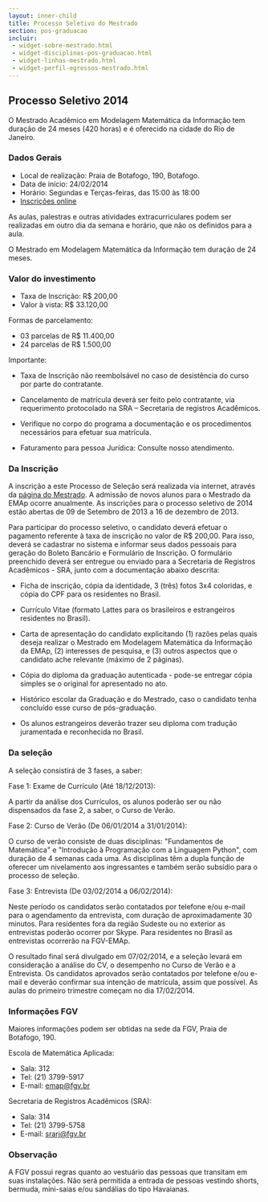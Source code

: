 ```yaml
---
layout: inner-child
title: Processo Seletivo do Mestrado
section: pos-graduacao
incluir:
 - widget-sobre-mestrado.html
 - widget-disciplinas-pos-graduacao.html
 - widget-linhas-mestrado.html
 - widget-perfil-egressos-mestrado.html
---
```


## Processo Seletivo 2014

O Mestrado Acadêmico em Modelagem Matemática da Informação tem duração
de 24 meses (420 horas) e é oferecido na cidade do Rio de Janeiro.

### Dados Gerais

- Local de realização: Praia de Botafogo, 190, Botafogo.
- Data de início: 24/02/2014
- Horário: Segundas e Terças-feiras, das 15:00 às 18:00
- [Inscrições online](http://fgv159.fgv.br/pls/DCCACR/wcc7000$.prcinicial?P_PRSE_CD=CMMMI&p_empresa=EMAP)


As aulas, palestras e outras atividades extracurriculares podem ser
realizadas em outro dia da semana e horário, que não os definidos para
a aula.

O Mestrado em Modelagem Matemática da Informação tem duração de 24
meses.

### Valor do investimento

- Taxa de Inscrição: R$ 200,00
- Valor à vista: R$ 33.120,00

Formas de parcelamento:

- 03 parcelas de R$ 11.400,00
- 24 parcelas de R$ 1.500,00

Importante:

- Taxa de Inscrição não reembolsável no caso de desistência do curso
  por parte do contratante.

- Cancelamento de matrícula deverá ser feito pelo contratante, via
  requerimento protocolado na SRA – Secretaria de registros
  Acadêmicos.

- Verifique no corpo do programa a documentação e os procedimentos
  necessários para efetuar sua matrícula.

- Faturamento para pessoa Jurídica: Consulte nosso atendimento.


### Da Inscrição

A inscrição a este Processo de Seleção será realizada via internet,
através da
[página do Mestrado](http://fgv159.fgv.br/pls/DCCACR/wcc7000$.prcinicial?P_PRSE_CD=CMMMI&p_empresa=EMAP).
A admissão de novos alunos para o Mestrado da EMAp ocorre
anualmente. As inscrições para o processo seletivo de 2014 estão
abertas de 09 de Setembro de 2013 a 16 de dezembro de 2013.

Para participar do processo seletivo, o candidato deverá efetuar o
pagamento referente à taxa de inscrição no valor de R$ 200,00. Para
isso, deverá se cadastrar no sistema e informar seus dados pessoais
para geração do Boleto Bancário e Formulário de Inscrição. O
formulário preenchido deverá ser entregue ou enviado para a Secretaria
de Registros Acadêmicos - SRA, junto com a documentação abaixo
descrita:

- Ficha de inscrição, cópia da identidade, 3 (três) fotos 3x4
  coloridas, e cópia do CPF para os residentes no Brasil.

- Currículo Vitae (formato Lattes para os brasileiros e estrangeiros
  residentes no Brasil).

- Carta de apresentação do candidato explicitando (1) razões pelas
  quais deseja realizar o Mestrado em Modelagem Matemática da
  Informação da EMAp, (2) interesses de pesquisa, e (3) outros
  aspectos que o candidato ache relevante (máximo de 2 páginas).

- Cópia do diploma da graduação autenticada - pode-se entregar cópia
  simples se o original for apresentado no ato.

- Histórico escolar da Graduação e do Mestrado, caso o candidato tenha
  concluído esse curso de pós-graduação.

- Os alunos estrangeiros deverão trazer seu diploma com tradução
  juramentada e reconhecida no Brasil.


### Da seleção

A seleção consistirá de 3 fases, a saber:

Fase 1: Exame de Currículo (Até 18/12/2013):

A partir da análise dos Currículos, os alunos poderão ser ou não
dispensados da fase 2, a saber, o Curso de Verão.

Fase 2: Curso de Verão (De 06/01/2014 a 31/01/2014):

O curso de verão consiste de duas disciplinas: "Fundamentos de
Matemática" e "Introdução à Programação com a Linguagem Python", com
duração de 4 semanas cada uma. As disciplinas têm a dupla função de
oferecer um nivelamento aos ingressantes e também serão subsídio para
o processo de seleção.

Fase 3: Entrevista (De 03/02/2014 a 06/02/2014):

Neste período os candidatos serão contatados por telefone e/ou e-mail
para o agendamento da entrevista, com duração de aproximadamente 30
minutos. Para residentes fora da região Sudeste ou no exterior as
entrevistas poderão ocorrer por Skype. Para residentes no Brasil as
entrevistas ocorrerão na FGV-EMAp.

O resultado final será divulgado em 07/02/2014, e a seleção levará em
consideração a análise do CV, o desempenho no Curso de Verão e a
Entrevista. Os candidatos aprovados serão contatados por telefone e/ou
e-mail e deverão confirmar sua intenção de matrícula, assim que
possível. As aulas do primeiro trimestre começam no dia 17/02/2014.


### Informações FGV

Maiores informações podem ser obtidas na sede da FGV, Praia de
Botafogo, 190.

Escola de Matemática Aplicada:

- Sala: 312
- Tel: (21) 3799-5917
- E-mail: emap@fgv.br

Secretaria de Registros Acadêmicos (SRA):

- Sala: 314
- Tel: (21) 3799-5758
- E-mail: srarj@fgv.br

### Observação
 
A FGV possui regras quanto ao vestuário das pessoas que transitam em
suas instalações. Não será permitida a entrada de pessoas vestindo
shorts, bermuda, mini-saias e/ou sandálias do tipo Havaianas.

